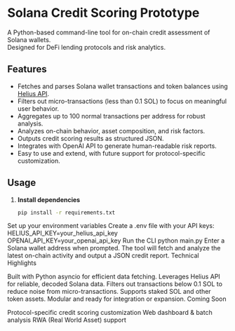 # Solana Credit Scoring Prototype

A Python-based command-line tool for on-chain credit assessment of Solana wallets.  
Designed for DeFi lending protocols and risk analytics.

## Features

- Fetches and parses Solana wallet transactions and token balances using [Helius API](https://www.helius.dev/).
- Filters out micro-transactions (less than 0.1 SOL) to focus on meaningful user behavior.
- Aggregates up to 100 normal transactions per address for robust analysis.
- Analyzes on-chain behavior, asset composition, and risk factors.
- Outputs credit scoring results as structured JSON.
- Integrates with OpenAI API to generate human-readable risk reports.
- Easy to use and extend, with future support for protocol-specific customization.

## Usage

1. **Install dependencies**
   ```bash
   pip install -r requirements.txt
Set up your environment variables
Create a .env file with your API keys:
HELIUS_API_KEY=your_helius_api_key
OPENAI_API_KEY=your_openai_api_key
Run the CLI
python main.py
Enter a Solana wallet address when prompted.
The tool will fetch and analyze the latest on-chain activity and output a JSON credit report.
Technical Highlights

Built with Python asyncio for efficient data fetching.
Leverages Helius API for reliable, decoded Solana data.
Filters out transactions below 0.1 SOL to reduce noise from micro-transactions.
Supports staked SOL and other token assets.
Modular and ready for integration or expansion.
Coming Soon

Protocol-specific credit scoring customization
Web dashboard & batch analysis
RWA (Real World Asset) support
